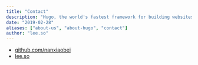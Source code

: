 ```yaml
---
title: "Contact"
description: "Hugo, the world's fastest framework for building websites"
date: "2019-02-28"
aliases: ["about-us", "about-hugo", "contact"]
author: "lee.so"
---
```


- [github.com/nanxiaobei](https://github.com/nanxiaobei)
- [lee.so](https://lee.so)
